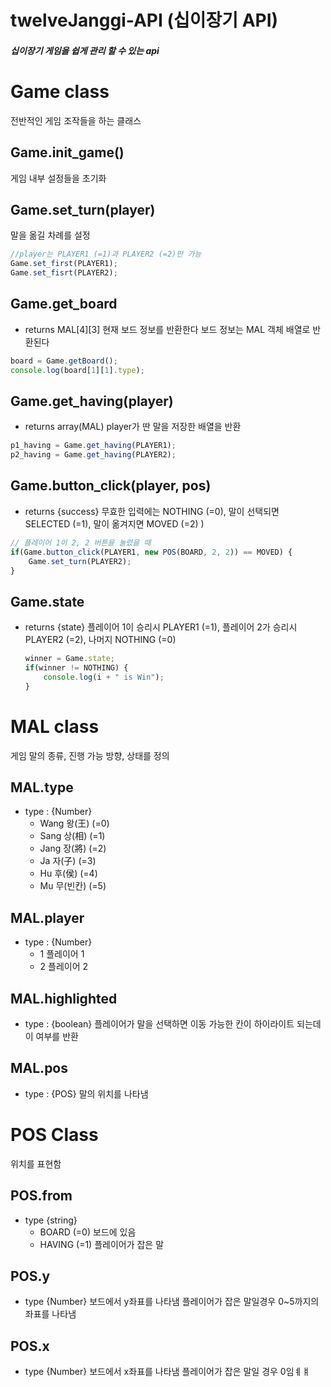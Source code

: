 # twelveJanggi-API (십이장기 API)


##### 십이장기 게임을 쉽게 관리 할 수 있는 api


# Game class
전반적인 게임 조작들을 하는 클래스

## Game.init_game()
게임 내부 설정들을 초기화

## Game.set_turn(player)
말을 옮길 차례를 설정

~~~javascript
//player는 PLAYER1 (=1)과 PLAYER2 (=2)만 가능
Game.set_first(PLAYER1);
Game.set_fisrt(PLAYER2);
~~~

## Game.get_board
* returns MAL[4][3]
현재 보드 정보를 반환한다
보드 정보는 MAL 객체 배열로 반환된다

~~~javascript
board = Game.getBoard();
console.log(board[1][1].type);
~~~

## Game.get_having(player)
* returns array(MAL)
player가 딴 말을 저장한 배열을 반환

~~~javascript
p1_having = Game.get_having(PLAYER1);
p2_having = Game.get_having(PLAYER2);
~~~


## Game.button_click(player, pos)
* returns {success} 무효한 입력에는 NOTHING (=0), 말이 선택되면 SELECTED (=1), 말이 옮겨지면 MOVED (=2)
)  
~~~javascript
// 플레이어 1이 2, 2 버튼을 눌렸을 때 
if(Game.button_click(PLAYER1, new POS(BOARD, 2, 2)) == MOVED) {
    Game.set_turn(PLAYER2);
}
~~~

## Game.state
* returns {state} 플레이어 1이 승리시 PLAYER1 (=1), 플레이어 2가 승리시 PLAYER2 (=2), 나머지 NOTHING (=0)
  
  ~~~javascript
  winner = Game.state;
  if(winner != NOTHING) {
      console.log(i + " is Win");
  }
  ~~~
  
# MAL class
게임 말의 종류, 진행 가능 방향, 상태를 정의

## MAL.type
* type : {Number}
  + Wang 왕(王)   (=0)
  + Sang 상(相)   (=1)
  + Jang 장(將)   (=2)
  + Ja   자(子)   (=3)
  + Hu   후(侯)   (=4)
  + Mu   무(빈칸) (=5)
  
## MAL.player
* type : {Number}
  + 1   플레이어 1
  + 2   플레이어 2
  
## MAL.highlighted
* type : {boolean}
플레이어가 말을 선택하면 이동 가능한 칸이 하이라이트 되는데 이 여부를 반환

## MAL.pos
* type : {POS}
말의 위치를 나타냄

# POS Class
위치를 표현함

## POS.from
* type {string}
  + BOARD  (=0) 보드에 있음
  + HAVING (=1) 플레이어가 잡은 말
  
## POS.y
* type {Number}
보드에서 y좌표를 나타냄
플레이어가 잡은 말일경우 0~5까지의 좌표를 나타냄

## POS.x
* type {Number}
보드에서 x좌표를 나타냄
플레이어가 잡은 말일 경우 0임ㅖㅒ
